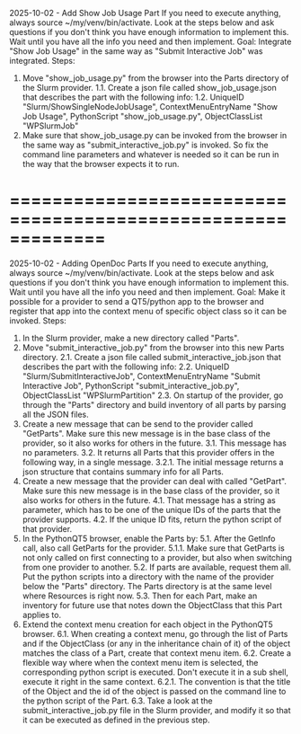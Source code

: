 2025-10-02 - Add Show Job Usage Part
If you need to execute anything, always source ~/my/venv/bin/activate.
Look at the steps below and ask questions if you don't think you have enough information to implement this. Wait until you have all the info you need and then implement.
Goal: Integrate "Show Job Usage" in the same way as "Submit Interactive Job" was integrated.
Steps:
1. Move "show_job_usage.py" from the browser into the Parts directory of the Slurm provider.
1.1. Create a json file called show_job_usage.json that describes the part with the following info:
1.2. UniqueID "Slurm/ShowSingleNodeJobUsage", ContextMenuEntryName "Show Job Usage", PythonScript "show_job_usage.py", ObjectClassList "WPSlurmJob"
2. Make sure that show_job_usage.py can be invoked from the browser in the same way as "submit_interactive_job.py" is invoked. So fix the command line parameters and whatever is needed so it can be run in the way that the browser expects it to run.

=============================================================
=============================================================
2025-10-02 - Adding OpenDoc Parts
If you need to execute anything, always source ~/my/venv/bin/activate.
Look at the steps below and ask questions if you don't think you have enough information to implement this. Wait until you have all the info you need and then implement.
Goal: Make it possible for a provider to send a QT5/python app to the browser and register that app into the context menu of specific object class so it can be invoked.
Steps:
1. In the Slurm provider, make a new directory called "Parts".
2. Move "submit_interactive_job.py" from the browser into this new Parts directory.
2.1. Create a json file called submit_interactive_job.json that describes the part with the following info:
2.2. UniqueID "Slurm/SubmitInteractiveJob", ContextMenuEntryName "Submit Interactive Job", PythonScript "submit_interactive_job.py",
     ObjectClassList "WPSlurmPartition"
2.3. On startup of the provider, go through the "Parts" directory and build inventory of all parts by parsing all the JSON files.
3. Create a new message that can be send to the provider called "GetParts". Make sure this new message is in the base class of the provider, so it also works for others in the future.
3.1. This message has no parameters.
3.2. It returns all Parts that this provider offers in the following way, in a single message.
3.2.1. The initial message returns a json structure that contains summary info for all Parts.
4. Create a new message that the provider can deal with called "GetPart". Make sure this new message is in the base class of the provider, so it also works for others in the future.
4.1. That message has a string as parameter, which has to be one of the unique IDs of the parts that the provider supports.
4.2. If the unique ID fits, return the python script of that provider.
5. In the PythonQT5 browser, enable the Parts by:
5.1. After the GetInfo call, also call GetParts for the provider.
5.1.1. Make sure that GetParts is not only called on first connecting to a provider, but also when switching from one provider to another.
5.2. If parts are available, request them all. Put the python scripts into a directory with the name of the provider below the "Parts" directory. The Parts directory is at the same level where Resources is right now.
5.3. Then for each Part, make an inventory for future use that notes down the ObjectClass that this Part applies to.
6. Extend the context menu creation for each object in the PythonQT5 browser.
6.1. When creating a context menu, go through the list of Parts and if the ObjectClass (or any in the inheritance chain of it) of the object matches the class of a Part, create that context menu item.
6.2. Create a flexible way where when the context menu item is selected, the corresponding python script is executed. Don't execute it in a sub shell, execute it right in the same context.
6.2.1. The convention is that the title of the Object and the id of the object is passed on the command line to the python script of the Part.
6.3. Take a look at the submit_interactive_job.py file in the Slurm provider, and modify it so that it can be executed as defined in the previous step.

